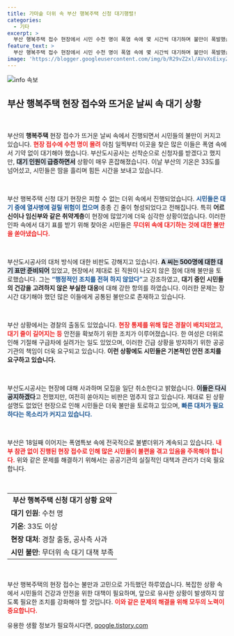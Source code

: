 ```yaml
---
title: 가마솥 더위 속 부산 행복주택 신청 대기행렬!
categories:
  - 기타
excerpt: >
  부산 행복주택 접수 현장에서 시민 수천 명이 폭염 속에 몇 시간씩 대기하며 불만이 폭발했습니다. 적절한 대처 없이 나선 부산도시공사의 경과와 피해 사례를 담은 현장 스토리, 클릭해서 확인하세요!
feature_text: >
  부산 행복주택 접수 현장에서 시민 수천 명이 폭염 속에 몇 시간씩 대기하며 불만이 폭발했습니다. 적절한 대처 없이 나선 부산도시공사의 경과와 피해 사례를 담은 현장 스토리, 클릭해서 확인하세요!
image: 'https://blogger.googleusercontent.com/img/b/R29vZ2xl/AVvXsEixyZcFfHzMRdzZMjFBmAUKJYCLCGyLL1o632UiGVXcaFdKo_bkvkuCioo0uUKlGfBVcT3P84aROyZIXSBEx3Aw5nCQ3pTgDom1WDC4m8eifvWiAmWEEVb4x6G_l8C0QH225ldMjyaFvpxGEBGNO37VmDTDMHGhJPq73UglMfDca1-0aw/s1600/blogspot.png'
---
```


<p><img src="https://blogger.googleusercontent.com/img/b/R29vZ2xl/AVvXsEixyZcFfHzMRdzZMjFBmAUKJYCLCGyLL1o632UiGVXcaFdKo_bkvkuCioo0uUKlGfBVcT3P84aROyZIXSBEx3Aw5nCQ3pTgDom1WDC4m8eifvWiAmWEEVb4x6G_l8C0QH225ldMjyaFvpxGEBGNO37VmDTDMHGhJPq73UglMfDca1-0aw/s1600/blogspot.png" alt="info 속보" /></p>

<h2 data-ke-size="size26">부산 행복주택 현장 접수와 뜨거운 날씨 속 대기 상황</h2>

<p data-ke-size="size16">&nbsp;</p>

<p>부산의 <b>행복주택</b> 현장 접수가 뜨거운 날씨 속에서 진행되면서 시민들의 불만이 커지고 있습니다. <b><span style="color: #ee2323;">현장 접수에 수천 명이 몰려</span></b> 아침 일찍부터 이곳을 찾은 많은 이들은 폭염 속에서 기약 없이 대기해야 했습니다. 부산도시공사는 선착순으로 신청자를 받겠다고 했지만, <b><span style="background-color: #21538527;">대기 인원이 급증하면서</span></b> 상황이 매우 혼잡해졌습니다. 이날 부산의 기온은 33도를 넘어섰고, 시민들은 땀을 흘리며 힘든 시간을 보내고 있습니다.</p>

<p data-ke-size="size16">&nbsp;</p>

<p>부산 행복주택 신청 대기 현장은 피할 수 없는 더위 속에서 진행되었습니다. <b><span style="color: #1a5490;">시민들은 대기 중에 열사병에 걸릴 위험이 컸으며</span></b> 종종 긴 줄이 형성되었다고 전해집니다. 특히 <b>어르신이나 임신부와 같은 취약계층</b>이 현장에 많았기에 더욱 심각한 상황이었습니다. 이러한 인파 속에서 대기 표를 받기 위해 찾아온 시민들은 <b><span style="color: #ee2323;">무더위 속에 대기하는 것에 대한 불만을 쏟아냈습니다.</span></b></p>

<p data-ke-size="size16">&nbsp;</p>

<p>부산도시공사의 대처 방식에 대한 비판도 강해지고 있습니다. <b><span style="background-color: #21538527;">A 씨는 500명에 대한 대기 표만 준비되어</span></b> 있었고, 현장에서 제대로 된 직원이 나오지 않은 점에 대해 불만을 토로했습니다. 그는 <b><span style="color: #1a5490;">“행정적인 조치를 전혀 하지 않았다”</span></b>고 강조하였고, <b>대기 중인 시민들의 건강을 고려하지 않은 부실한 대응</b>에 대해 강한 항의를 하였습니다. 이러한 문제는 장시간 대기해야 했던 많은 이들에게 공통된 불만으로 존재하고 있습니다.</p>

<p data-ke-size="size16">&nbsp;</p>

<p>부산 상황에서는 경찰의 출동도 있었습니다. <b><span style="color: #ee2323;">현장 통제를 위해 많은 경찰이 배치되었고, 대기 줄이 길어지는 등</span></b> 안전을 확보하기 위한 조치가 이루어졌습니다. 한 여성은 더위로 인해 기절해 구급차에 실려가는 일도 있었으며, 이러한 긴급 상황을 방지하기 위한 공공기관의 책임이 더욱 요구되고 있습니다. <b>이런 상황에도 시민들은 기본적인 안전 조치를 요구하고 있습니다.</b></p>

<p data-ke-size="size16">&nbsp;</p>

<p>부산도시공사는 현장에 대해 사과하며 모집을 일단 취소한다고 밝혔습니다. <b><span style="background-color: #21538527;">이들은 다시 공지하겠다</span></b>고 전했지만, 여전히 쏟아지는 비판은 멈추지 않고 있습니다. 제대로 된 상황 설명도 없었던 현장으로 인해 시민들은 더욱 불만을 토로하고 있으며, <b><span style="color: #1a5490;">빠른 대처가 필요하다는 목소리가 커지고 있습니다.</span></b></p>

<p data-ke-size="size16">&nbsp;</p>

<p>부산은 18일째 이어지는 폭염특보 속에 전국적으로 불볕더위가 계속되고 있습니다. <b><span style="color: #ee2323;">내부 참관 없이 진행된 현장 접수로 인해 많은 시민들이 불편을 겪고 있음을 주목해야 합니다.</span></b> 위와 같은 문제를 해결하기 위해서는 공공기관의 실질적인 대책과 관리가 더욱 필요합니다.</p>

<p data-ke-size="size16">&nbsp;</p>

<table style="width: 100%; border-collapse: collapse;">
<tr>
<td style="text-align: center; height: 17px;"><b>부산 행복주택 신청 대기 상황 요약</b></td>
</tr>
<tr>
<td style="text-align: left; height: 17px;"><b>대기 인원</b>: 수천 명</td>
</tr>
<tr>
<td style="text-align: left; height: 17px;"><b>기온</b>: 33도 이상</td>
</tr>
<tr>
<td style="text-align: left; height: 17px;"><b>현장 대처</b>: 경찰 출동, 공사측 사과</td>
</tr>
<tr>
<td style="text-align: left; height: 17px;"><b>시민 불만</b>: 무더위 속 대기 대책 부족</td>
</tr>
</table>

<p data-ke-size="size16">&nbsp;</p>

<p>부산 행복주택의 현장 접수는 불만과 고민으로 가득했던 하루였습니다. 복잡한 상황 속에서 시민들의 건강과 안전을 위한 대책이 필요하며, 앞으로 유사한 상황이 발생하지 않도록 필요한 조치를 강화해야 할 것입니다. <b><span style="color: #ee2323;">이와 같은 문제의 해결을 위해 모두의 노력이 중요합니다.</span></b></p>
유용한 생활 정보가 필요하시다면, <a href="https://qoogle.tistory.com" rel="dofollow">qoogle.tistory.com</a>


